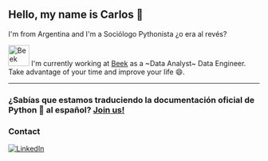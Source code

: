 ## Hello, my name is Carlos 👋
I'm from Argentina and I'm a Sociólogo Pythonista ¿o era al revés?

<img src="https://cdn.beek.io/design-system/images/favicons/apple-icon-144x144.png" alt="Beek" width="64" height="64" style="width:42px;height:42px;"> I'm currently working at [Beek](https://beek.io/) as a ~Data Analyst~ Data Engineer. Take advantage of your time and improve your life 😄.


---
### ¿Sabías que estamos traduciendo la documentación oficial de Python :snake: al español? [Join us!](https://python-docs-es.readthedocs.io/es/3.10/CONTRIBUTING.html)

### Contact
[![LinkedIn](https://img.shields.io/badge/-LinkedIn-222222?style=flat-square&logo=linkedin&logoColor=white&link=https://www.linkedin.com/in/carloscrespoi/)](https://www.linkedin.com/in/carloscrespoi/)


<!--
**cacrespo/cacrespo** is a ✨ _special_ ✨ repository because its `README.md` (this file) appears on your GitHub profile.

Here are some ideas to get you started:

- 🔭 I’m currently working on ...
- 🌱 I’m currently learning ...
- 👯 I’m looking to collaborate on ...
- 🤔 I’m looking for help with ...
- 💬 Ask me about ...
- 📫 How to reach me: ...
- 😄 Pronouns: ...
- ⚡ Fun fact: ...
-->
